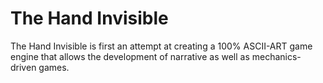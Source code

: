 The Hand Invisible
================

The Hand Invisible is first an attempt at creating a 100% ASCII-ART game engine that allows the development of narrative as well as mechanics-driven games.
